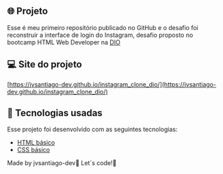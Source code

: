 ## 🌐 Projeto

Esse é meu primeiro repositório publicado no GitHub e o desafio foi reconstruir a interface de login do Instagram, desafio proposto no bootcamp HTML Web Developer na [DIO](https://web.dio.me/home)

## 💻 Site do projeto

[https://jvsantiago-dev.github.io/instagram_clone_dio/](https://jvsantiago-dev.github.io/instagram_clone_dio/)

## 🧪 Tecnologias usadas

Esse projeto foi desenvolvido com as seguintes tecnologias:

- [HTML básico](https://developer.mozilla.org/en-US/docs/Web/HTML)
- [CSS básico](https://developer.mozilla.org/en-US/docs/Web/CSS)

Made by jvsantiago-dev:wave: Let´s code!:green_heart:
